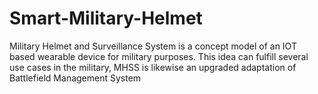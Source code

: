 # Smart-Military-Helmet

Military Helmet and Surveillance System is a concept model of an IOT based wearable device for military purposes.
This idea can fulfill several use cases in the military, MHSS is likewise an upgraded adaptation of Battlefield Management System
